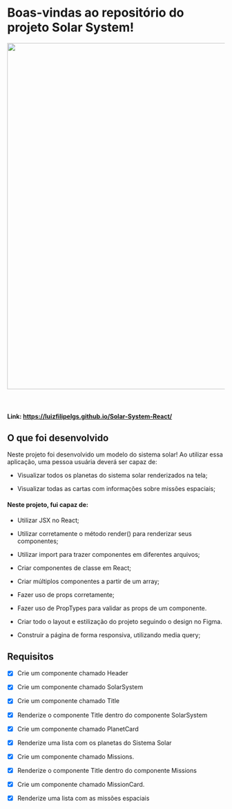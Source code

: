 # Boas-vindas ao repositório do projeto Solar System!

<div align="center">
  <img align="center" src = "solar-system.gif" width=800 />
 </div>
<br/>
<br/>

#### Link: https://luizfilipelgs.github.io/Solar-System-React/

## O que foi desenvolvido 

Neste projeto foi desenvolvido um modelo do sistema solar! Ao utilizar essa aplicação, uma pessoa usuária deverá ser capaz de:

* Visualizar todos os planetas do sistema solar renderizados na tela;

* Visualizar todas as cartas com informações sobre missões espaciais;

#### Neste projeto, fui capaz de:

- Utilizar JSX no React;

- Utilizar corretamente o método render() para renderizar seus componentes;

- Utilizar import para trazer componentes em diferentes arquivos;

- Criar componentes de classe em React;

- Criar múltiplos componentes a partir de um array;

- Fazer uso de props corretamente;

- Fazer uso de PropTypes para validar as props de um componente.

- Criar todo o layout e estilização do projeto seguindo o design no Figma.

- Construir a página de forma responsiva, utilizando media query;

## Requisitos 

- [x] Crie um componente chamado Header

- [x] Crie um componente chamado SolarSystem

- [x] Crie um componente chamado Title

- [x] Renderize o componente Title dentro do componente SolarSystem

- [x] Crie um componente chamado PlanetCard

- [x] Renderize uma lista com os planetas do Sistema Solar

- [x] Crie um componente chamado Missions.

- [x] Renderize o componente Title dentro do componente Missions

- [x] Crie um componente chamado MissionCard.

- [x] Renderize uma lista com as missões espaciais

